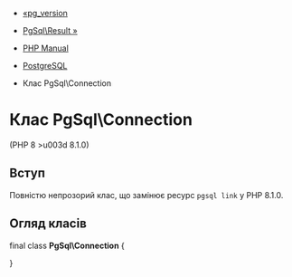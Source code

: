 - [«pg_version](function.pg-version.md)
- [PgSql\Result »](class.pgsql-result.md)

- [PHP Manual](index.md)
- [PostgreSQL](book.pgsql.md)
- Клас PgSql\Connection

# Клас PgSql\Connection

(PHP 8 \>u003d 8.1.0)

## Вступ

Повністю непрозорий клас, що замінює ресурс `pgsql link` у PHP
8.1.0.

## Огляд класів

final class **PgSql\Connection** {

}
